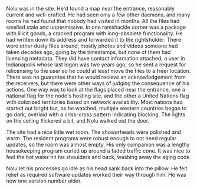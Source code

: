 Nolu was in the site. He'd found a map near the entrance, reasonably current and well-crafted. He had seen only a few other daemons, and many rooms he had found that nobody had visited in months. All the files had smelled stale and unpermissive. In one ramshackle corner was a package with illicit goods, a cracked program with long-obsolete functionality. He had written down its address and forwarded it to the rightsholder. There were other dusty files around, mostly photos and videos someone had taken decades ago, going by the timestamps, but none of them had licensing metadata. They did have contact information attached, a user in Indianapolis whose last logon was two years ago, so he sent a request for relicensing to the user so he could at least move the files to a freer location. There was no guarantee that he would recieve an acknowledgement from the receivers, but there were other ways of judging the consequence of his actions. One way was to look at the flags placed near the entrance, one a national flag for the node's hosting site, and the other a United Nations flag with colorized territories based on network availability. Most nations had started out bright but, as he watched, multiple western countries began to go dark, overlaid with a criss-cross pattern indicating blocking. The lights on the ceiling flickered a bit, and Nolu walked out the door.

The site had a nice little wet room. The showerheads were polished and warm. The resident programs were robust enough to not need regular updates, so the room was almost empty. His only companion was a lengthy housekeeping program curled up around a faded traffic cone. It was nice to feel the hot water hit his shoulders and back, washing away the aging code.

Nolu let his processes go idle as his head sank back into the pillow. He felt relief as required software updates worked their way through him. He was now one version number older.
